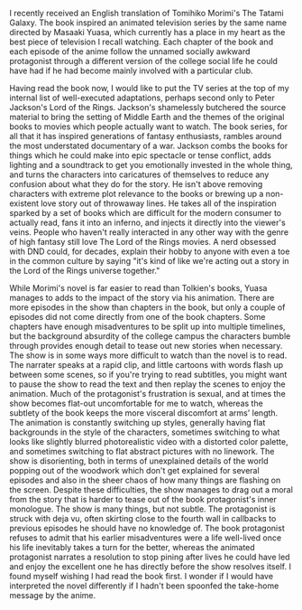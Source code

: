 I recently received an English translation of Tomihiko Morimi's The Tatami Galaxy. The book inspired an animated television series by the same name directed by Masaaki Yuasa, which currently has a place in my heart as the best piece of television I recall watching. Each chapter of the book and each episode of the anime follow the unnamed socially awkward protagonist through a different version of the college social life he could have had if he had become mainly involved with a particular club.

Having read the book now, I would like to put the TV series at the top of my internal list of well-executed adaptations, perhaps second only to Peter Jackson's Lord of the Rings. Jackson's shamelessly butchered the source material to bring the setting of Middle Earth and the themes of the original books to movies which people actually want to watch. The book series, for all that it has inspired generations of fantasy enthusiasts, rambles around the most understated documentary of a war. Jackson combs the books for things which he could make into epic spectacle or tense conflict, adds lighting and a soundtrack to get you emotionally invested in the whole thing, and turns the characters into caricatures of themselves to reduce any confusion about what they do for the story. He isn't above removing characters with extreme plot relevance to the books or brewing up a non-existent love story out of throwaway lines. He takes all of the inspiration sparked by a set of books which are difficult for the modern consumer to actually read, fans it into an inferno, and injects it directly into the viewer's veins. People who haven't really interacted in any other way with the genre of high fantasy still love The Lord of the Rings movies. A nerd obsessed with DND could, for decades, explain their hobby to anyone with even a toe in the common culture by saying "it's kind of like we're acting out a story in the Lord of the Rings universe together."

While Morimi's novel is far easier to read than Tolkien's books, Yuasa manages to adds to the impact of the story via his animation. There are more episodes in the show than chapters in the book, but only a couple of episodes did not come directly from one of the book chapters. Some chapters have enough misadventures to be split up into multiple timelines, but the background absurdity of the college campus the characters bumble through provides enough detail to tease out new stories when necessary. The show is in some ways more difficult to watch than the novel is to read. The narrater speaks at a rapid clip, and little cartoons with words flash up between some scenes, so if you're trying to read subtitles, you might want to pause the show to read the text and then replay the scenes to enjoy the animation. Much of the protagonist's frustration is sexual, and at times the show becomes flat-out uncomfortable for me to watch, whereas the subtlety of the book keeps the more visceral discomfort at arms' length. The animation is constantly switching up styles, generally having flat backgrounds in the style of the characters, sometimes switching to what looks like slightly blurred photorealistic video with a distorted color palette, and sometimes switching to flat abstract pictures with no linework. The show is disorienting, both in terms of unexplained details of the world popping out of the woodwork which don't get explained for several episodes and also in the sheer chaos of how many things are flashing on the screen. Despite these difficulties, the show manages to drag out a moral from the story that is harder to tease out of the book protagonist's inner monologue. The show is many things, but not subtle. The protagonist is struck with deja vu, often skirting close to the fourth wall in callbacks to previous episodes he should have no knowledge of. The book protagonist refuses to admit that his earlier misadventures were a life well-lived once his life inevitably takes a turn for the better, whereas the animated protagonist narrates a resolution to stop pining after lives he could have led and enjoy the excellent one he has directly before the show resolves itself. I found myself wishing I had read the book first. I wonder if I would have interpreted the novel differently if I hadn't been spoonfed the take-home message by the anime.
